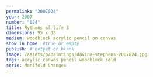 ```yaml
---
permalink: "2007024"
year: 2007
number: "024"
title: Rythmns of life 3
dimensions: 95 x 35
medium: woodblock acrylic pencil on canvas
show_in_home: #true or empty
publish: # notyet or blank
image: /assets/p/paintings/davina-stephens-2007024.jpg
tags: acrylic canvas pencil woodblock sold
serie: Manifold Changes
---
```

